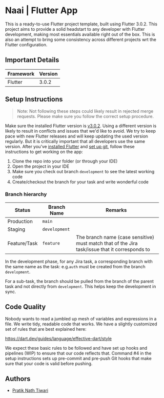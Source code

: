 # Naai | Flutter App
This is a ready-to-use Flutter project template, built using Flutter 3.0.2. This project aims to provide a solid headstart to any developer with Flutter development, making most essentials available right out of the box. This is also an attempt to bring some consistency across different projects wrt the Flutter configuration.

## Important Details

|Framework| Version |
|--|--|
|Flutter| 3.0.2  |

## Setup Instructions

> Note: Not following these steps could likely result in rejected merge requests. Please make sure you follow the correct setup procedure.

Make sure the installed Flutter version is [v3.0.2](https://storage.googleapis.com/flutter_infra_release/releases/stable/macos/flutter_macos_arm64_3.0.2-stable.zip). Using a different version is likely to result in conflicts and issues that we'd like to avoid. We try to keep pace with new Flutter releases and will keep updating the used version regularly. But it is critically important that all developers use the same version. After you've [installed Flutter](https://flutter.dev/docs/get-started/install) and [set up git](https://git-scm.com/book/en/v2/Getting-Started-Installing-Git), follow these instructions to get working on the app:

1. Clone the repo into your folder (or through your IDE)
2. Open the project in your IDE
3. Make sure you check out branch `development` to see the latest working code
5. Create/checkout the branch for your task and write wonderful code


### Branch hierarchy
|Status| Branch Name | Remarks |
|--|--|--|
|Production| `main` ||
|Staging| `development` ||
|Feature/Task| `feature` |The branch name (case sensitive) must match that of the Jira task/issue that it corresponds to
In the development phase, for any Jira task, a corresponding branch with the same name as the task: e.g.`auth` must be created from the branch `development`.

For a sub-task, the branch should be pulled from the branch of the parent task and not directly from `development`. This helps keep the development in sync.

## Code Quality

Nobody wants to read a jumbled up mesh of variables and expressions in a file. We write tidy, readable code that works. We have a slightly customized set of rules that are best explained here:

https://dart.dev/guides/language/effective-dart/style

We expect these basic rules to be followed and have set up hooks and pipelines (WIP) to ensure that our code reflects that. Command #4 in the setup instructions sets up pre-commit and pre-push Git hooks that make sure that your code is valid before pushing.

## Authors
- [Pratik Nath Tiwari](https://github.com/pratik97179)